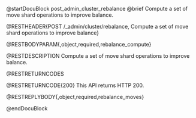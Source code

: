 
@startDocuBlock post_admin_cluster_rebalance
@brief Compute a set of move shard operations to improve balance.

@RESTHEADER{POST /_admin/cluster/rebalance, Compute a set of move shard operations to improve balance}

@RESTBODYPARAM{,object,required,rebalance_compute}

@RESTDESCRIPTION
Compute a set of move shard operations to improve balance.

@RESTRETURNCODES

@RESTRETURNCODE{200}
This API returns HTTP 200.

@RESTREPLYBODY{,object,required,rebalance_moves}

@endDocuBlock
